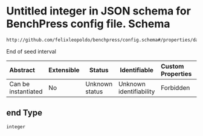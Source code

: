 # Untitled integer in JSON schema for BenchPress config file. Schema

```txt
http://github.com/felixleopoldo/benchpress/config.schema#/properties/data/properties/replicates/properties/end
```

End of seed interval


| Abstract            | Extensible | Status         | Identifiable            | Custom Properties | Additional Properties | Access Restrictions | Defined In                                                               |
| :------------------ | ---------- | -------------- | ----------------------- | :---------------- | --------------------- | ------------------- | ------------------------------------------------------------------------ |
| Can be instantiated | No         | Unknown status | Unknown identifiability | Forbidden         | Allowed               | none                | [config.schema.json\*](../out/config.schema.json "open original schema") |

## end Type

`integer`
